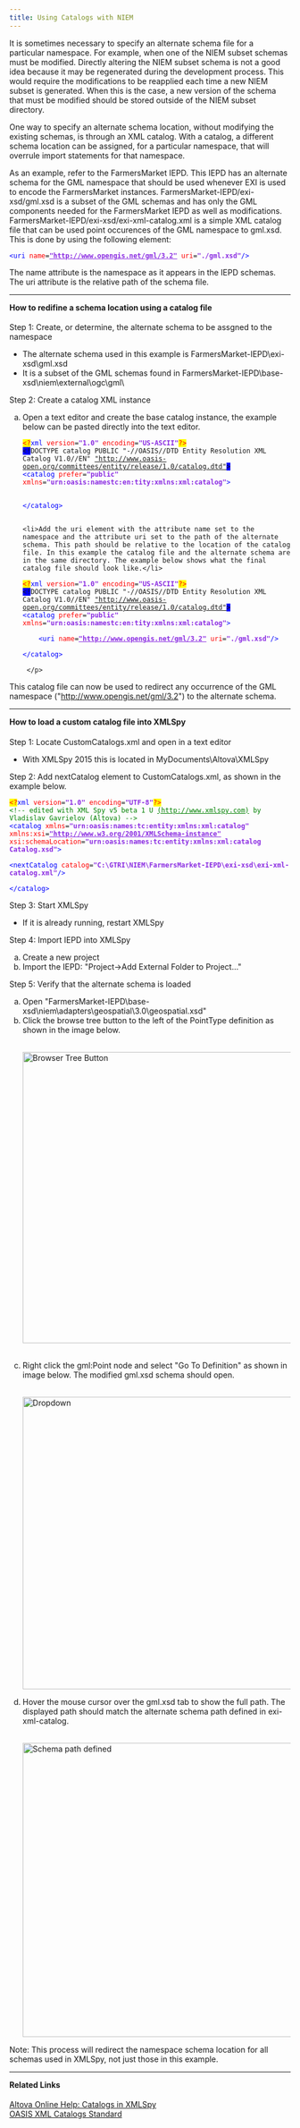 ```yaml
---
title: Using Catalogs with NIEM
---
```


It is sometimes necessary to specify an alternate schema file for a particular namespace. For example, when one of the NIEM subset schemas must be modified. Directly altering the NIEM subset schema is not a good idea because it may be regenerated during the development process. This would require the modifications to be reapplied each time a new NIEM subset is generated. When this is the case, a new version of the schema that must be modified should be stored outside of the NIEM subset directory.

One way to specify an alternate schema location, without modifying the existing schemas, is through an XML catalog. With a catalog, a different schema location can be assigned, for a particular namespace, that will overrule import statements for that namespace.

As an example, refer to the FarmersMarket IEPD. This IEPD has an alternate schema for the GML namespace that should be used whenever EXI is used to encode the FarmersMarket instances. FarmersMarket-IEPD/exi- xsd/gml.xsd is a subset of the GML schemas and has only the GML components needed for the FarmersMarket IEPD as well as modifications. FarmersMarket-IEPD/exi-xsd/exi-xml-catalog.xml is a simple XML catalog file that can be used point occurences of the GML namespace to gml.xsd. This is done by using the following element:

<pre><code><font color= "blue">&lt;uri</font> <font color= "red">name</font>=<strong><font color= "blueviolet"><u>"http://www.opengis.net/gml/3.2"</u></font></strong> <font color= "red">uri</font>=</font><strong><font color= "blueviolet">"./gml.xsd"</font></strong><font color= "blue">/&gt;</font></code></pre>

The name attribute is the namespace as it appears in the IEPD schemas. The uri attribute is the relative path of the schema file.

<hr />

<h4 id="ctas" style="padding-top: 65px; margin-top: -65px;">How to redifine a schema location using a catalog file</h4>

Step 1: Create, or determine, the alternate schema to be assgned to the namespace
	
* The alternate schema used in this example is FarmersMarket-IEPD\exi-xsd\gml.xsd</li>
* It is a subset of the GML schemas found in FarmersMarket-IEPD\base-xsd\niem\external\ogc\gml\

Step 2: Create a catalog XML instance

<ol type= "a">
    <li>Open a text editor and create the base catalog instance, the example below can be pasted directly into
the text editor.</li>

<p><pre><code><span style= "color: red; background-color: yellow">&lt;?</span><font color= "blue">xml</font> <font color= "red">version</font>=<strong><font color= "blueviolet">"1.0"</font></strong> <font color= "red">encoding</font>=<strong><font color= "blueviolet">"US-ASCII"</font></strong><span style= "color: red; background-color: yellow">?&gt;</span>
<span style= "background-color: blue">&lt;!</span>DOCTYPE catalog PUBLIC "-//OASIS//DTD Entity Resolution XML Catalog V1.0//EN" <u>"http://www.oasis-open.org/committees/entity/release/1.0/catalog.dtd"</u><span style= "background-color: blue">&gt;</span>
<font color = "blue">&lt;catalog</font> <font color= "red">prefer</font>=<strong><font color= "blueviolet">"public"</font></strong> <font color= "red">xmlns</font>=<strong><font color= "blueviolet">"urn:oasis:namestc:en:tity:xmlns:xml:catalog"</font></strong><font color= "blue">&gt;</font>
    
<font color= "blue">&lt;/catalog&gt;</font></code></pre></p>

	<li>Add the uri element with the attribute name set to the namespace and the attribute uri set to the path of the alternate schema. This path should be relative to the location of the catalog file. In this example the catalog file and the alternate schema are in the same directory. The example below shows what the final catalog file should look like.</li>
    
  <pre><code><span style= "color: red; background-color: yellow">&lt;?</span><font color= "blue">xml</font> <font color= "red">version</font>=<strong><font color= "blueviolet">"1.0"</font></strong> <font color= "red">encoding</font>=<strong><font color= "blueviolet">"US-ASCII"</font></strong><span style= "color: red; background-color: yellow">?&gt;</span>
<span style= "background-color: blue">&lt;!</span>DOCTYPE catalog PUBLIC "-//OASIS//DTD Entity Resolution XML Catalog V1.0//EN" <u>"http://www.oasis-open.org/committees/entity/release/1.0/catalog.dtd"</u><span style= "background-color: blue">&gt;</span>
<font color = "blue">&lt;catalog</font> <font color= "red">prefer</font>=<strong><font color= "blueviolet">"public"</font></strong> <font color= "red">xmlns</font>=<strong><font color= "blueviolet">"urn:oasis:namestc:en:tity:xmlns:xml:catalog"</font></strong><font color= "blue">&gt;</font>

	<font color= "blue">&lt;uri</font> <font color= "red">name</font>=<strong><font color= "blueviolet"><u>"http://www.opengis.net/gml/3.2"</u></font></strong> <font color= "red">uri</font>=</font><strong><font color= "blueviolet">"./gml.xsd"</font></strong><font color= "blue">/&gt;</font>
    
<font color= "blue">&lt;/catalog&gt;</font></code></pre>
     </p>
</ol>

This catalog file can now be used to redirect any occurrence of the GML namespace ("http://www.opengis.net/gml/3.2") to the alternate schema.

<hr />

<h4 id="model-package" style="padding-top: 65px; margin-top: -65px;">How to load a custom catalog file into XMLSpy</a></h4>

Step 1: Locate CustomCatalogs.xml and open in a text editor

* With XMLSpy 2015 this is located in MyDocuments\Altova\XMLSpy

Step 2: Add nextCatalog element to CustomCatalogs.xml, as shown in the example below.

<pre><code><span style= "color: red; background-color: yellow">&lt;?</span><font color= "blue">xml</font> <font color= "red">version</font>=<strong><font color= "blueviolet">"1.0"</font></strong> <font color= "red">encoding</font>=<strong><font color= "blueviolet">"UTF-8"</font></strong><span style= "color: red; background-color: yellow">?&gt;</span>
<font color= "green">&lt;!-- edited with XML Spy v5 beta 1 U <u>(http://www.xmlspy.com)</u> by Vladislav Gavrielov (Altova) --&gt;</font>
<font color = "blue">&lt;catalog</font> <font color= "red">xmlns</font>=<strong><font color= "blueviolet">"urn:oasis:names:tc:entity:xmlns:xml:catalog"</font></strong> <font color= "red">xmlns:xsi</font>=<strong><font color= "blueviolet"><u>"http://www.w3.org/2001/XMLSchema-instance"</u></font></strong><font color= "red"> xsi:schemaLocation</font>=<strong><font color= "blueviolet">"urn:oasis:names:tc:entity:xmlns:xml:catalog
Catalog.xsd"</font></strong><font color= "blue">&gt;</font>

<font color= "blue">&lt;nextCatalog</font> <font color= "red">catalog</font>=<strong><font color= "blueviolet">"C:\GTRI\NIEM\FarmersMarket-IEPD\exi-xsd\exi-xml-catalog.xml"</u></font></strong><font color= "blue">/&gt;</font>
    
<font color= "blue">&lt;/catalog&gt;</font></code></pre>

Step 3: Start XMLSpy

* If it is already running, restart XMLSpy

Step 4: Import IEPD into XMLSpy

<ol type= "a">
	<li>Create a new project</li>
	<li>Import the IEPD: "Project->Add External Folder to Project..."</li>
</ol>

Step 5: Verify that the alternate schema is loaded

<ol type= "a">
<li>Open "FarmersMarket-IEPD\base-xsd\niem\adapters\geospatial\3.0\geospatial.xsd"</li>
<li>Click the browse tree button to the left of the PointType definition as shown in the image below.</li><br>

<p><a href="images/Geospatial-xsd-screenshot.png"><img src="images/Geospatial-xsd-screenshot.png" width="750" height="521" alt="Browser Tree Button"></a></p><br>
<li>Right click the gml:Point node and select "Go To Definition" as shown in image below. The modified gml.xsd schema should open.</li><br>
<p><a href="images/Geospatial-dropdown-screenshot.png"><img src="images/Geospatial-dropdown-screenshot.png" width="750" height="523" alt="Dropdown"></a><br>
<li>Hover the mouse cursor over the gml.xsd tab to show the full path. The displayed path should match the alternate schema path defined in exi-xml-catalog.</li><br>
<p><a href="images/Geospatial-xsd-screenshot2.png"><img src="images/Geospatial-xsd-screenshot2.png" width="750" height="526" alt="Schema path defined"></a>
</ol>

Note: This process will redirect the namespace schema location for all schemas used in XMLSpy, not just those in this example.

<hr />

<h4 id="ndr" style="padding-top: 65px; margin-top: -65px;">Related Links</h4>
<a href="http://manual.altova.com/xmlspy/spyenterprise/index.html?xsdtdandxsd_catalogs.htm">Altova Online Help: Catalogs in XMLSpy</a><br>
<a href="chrome-extension://ecnphlgnajanjnkcmbpancdjoidceilk/https://www.oasis-open.org/committees/download.php/14810/xml-catalogs.pdf">OASIS XML Catalogs Standard</a>